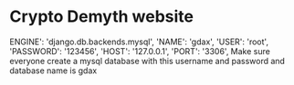 # Crypto Demyth website

ENGINE': 'django.db.backends.mysql',
        'NAME': 'gdax',
        'USER': 'root',
        'PASSWORD': '123456',
        'HOST': '127.0.0.1',
        'PORT': '3306',
Make sure everyone create a mysql database with this username and password and database name is gdax
